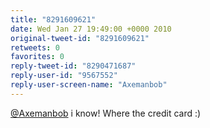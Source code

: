 ```yaml
---
title: "8291609621"
date: Wed Jan 27 19:49:00 +0000 2010
original-tweet-id: "8291609621"
retweets: 0
favorites: 0
reply-tweet-id: "8290471687"
reply-user-id: "9567552"
reply-user-screen-name: "Axemanbob"
---
```

<a href="https://twitter.com/Axemanbob">@Axemanbob</a> i know! Where the credit card :)
